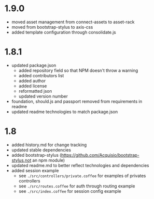 # 1.9.0
- moved asset management from connect-assets to asset-rack
- moved from bootstrap-stylus to axis-css
- added template configuration through consolidate.js

# 1.8.1
- updated package.json
  - added repository field so that NPM doesn't throw a warning
  - added contributors list
  - added author
  - added license
  - reformatted json
  - updated version number 
- foundation, should.js and passport removed from requirements in readme
- updated readme technologies to match package.json

# 1.8

- added history.md for change tracking
- updated stable dependencies 
- added bootstrap-stylus (https://github.com/Acquisio/bootstrap-stylus,not an npm module)
- updated readme.md to better reflect technologies and dependencies
- added session example
  - see `./src/controllers/private.coffee` for examples of privates controllers
  - see `./src/routes.coffee` for auth through routing example
  - see `./src/index.coffee` for session config example
